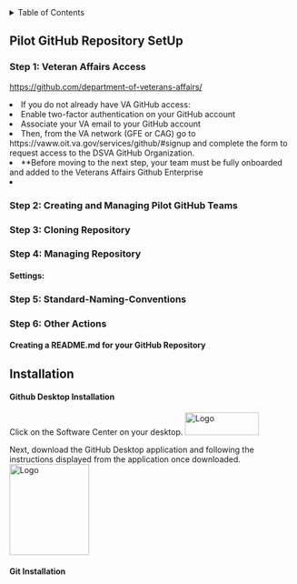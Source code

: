 <!-- TABLE OF CONTENTS -->
<details>
  <summary>Table of Contents</summary>
  <ol>
    <li>
      <a href="#Pilot-GitHub-Repository-Setup">Pilot-GitHub-Repository-Setup</a>
      <ul><li>
       <a href="#Step-1:-Cloning Repositories">Cloning Repositories</a>
       <li>
        <a href="#Step-2:-Creating-and-Managing-Pilot-GitHub-Teams">Creating and Managing Pilot GitHub Teams</a>
        <li>
        <a href="#Step-3:-Cloning-Repository">Cloning Repository</a>
         <li>
         <a href="#Step-4:-Managing-Repository">Managing Repository</a>
          <li>
        <a href="#Step-5:-Standard-Naming-Conventions">Naming Conventions</a>
        <li>
        <a href="#Step-6:-Other-Actions">Other Actions</a>
        <ol>
          </ul></li>
     <a href="#Installation">Installation</a>  
    </ol>
</details> 
        
## Pilot GitHub Repository SetUp
### Step 1: Veteran Affairs Access
https://github.com/department-of-veterans-affairs/
<li>If you do not already have VA GitHub access: <li>
Enable two-factor authentication on your GitHub account<li>
Associate your VA email to your GitHub account <li>
Then, from the VA network (GFE or CAG) go to https://vaww.oit.va.gov/services/github/#signup and complete the form to request access to the DSVA GitHub Organization. <li>
**Before moving to the next step, your team must be fully onboarded and added to the Veterans Affairs Github Enterprise<li>

### Step 2: Creating and Managing Pilot GitHub Teams
### Step 3: Cloning Repository
### Step 4: Managing Repository
#### Settings:
### Step 5: Standard-Naming-Conventions
### Step 6: Other Actions
#### Creating a README.md for your GitHub Repository
####

## Installation
#### Github Desktop Installation
Click on the Software Center on your desktop.
<img src="https://user-images.githubusercontent.com/105750400/182799638-8b986305-3726-499f-92df-ae319d04c2c6.png" alt="Logo" width="130" height="40">

  Next, download the GitHub Desktop application and following the instructions displayed from the application once downloaded.
<img src="https://user-images.githubusercontent.com/105750400/182800055-dccd42af-a1ba-4c8b-9aa1-f3fde39f74e5.png" alt="Logo" width="140" height="160">
 

#### Git Installation
